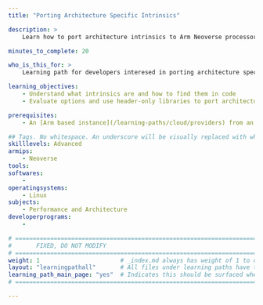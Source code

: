 ```yaml
---
title: "Porting Architecture Specific Intrinsics" 

description: >
    Learn how to port architecture intrinsics to Arm Neoverse processors.

minutes_to_complete: 20

who_is_this_for: >
    Learning path for developers interesed in porting architecture specific intrinics to Arm Neoverse processors

learning_objectives:
    - Understand what intrinsics are and how to find them in code
    - Evaluate options and use header-only libraries to port architecture specific intrinics to Arm Neoverse

prerequisites:
    - An [Arm based instance](/learning-paths/cloud/providers) from an appropriate cloud service provider.

## Tags. No whitespace. An underscore will be visually replaced with whitespace.
skilllevels: Advanced
armips:
    - Neoverse
tools:
softwares:
    - 
operatingsystems:
    - Linux
subjects:
    - Performance and Architecture
developerprograms:
    - 

# ================================================================================
#       FIXED, DO NOT MODIFY
# ================================================================================
weight: 1                       # _index.md always has weight of 1 to order correctly
layout: "learningpathall"       # All files under learning paths have this same wrapper
learning_path_main_page: "yes"  # Indicates this should be surfaced when looking for related content. Only set for _index.md of learning path content.
# ================================================================================

---
```



